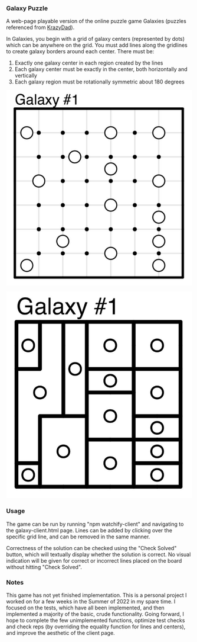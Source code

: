 ### Galaxy Puzzle

A web-page playable version of the online puzzle game Galaxies (puzzles referenced from [KrazyDad](https://krazydad.com/galaxies/)). 

In Galaxies, you begin with a grid of galaxy centers (represented by dots) which can be anywhere on the grid. You must add lines along the gridlines to create galaxy borders around each center. There must be:
1. Exactly one galaxy center in each region created by the lines
2. Each galaxy center must be exactly in the center, both horizontally and vertically
3. Each galaxy region must be rotationally symmetric about 180 degrees

![Empty Puzzle (example):](/img/galaxy_unsolved.JPG "Unsolved Galaxy Puzzle 1")

![Correctly Solved Puzzle (example):](/img/galaxy_solved.JPG "Solved Galaxy Puzzle 1")

### Usage

The game can be run by running "npm watchify-client" and navigating to the galaxy-client.html page. Lines can be added by clicking over the specific grid line, and can be removed in the same manner.

Correctness of the solution can be checked using the "Check Solved" button, which will textually display whether the solution is correct. No visual indication will be given for correct or incorrect lines placed on the board without hitting "Check Solved". 

### Notes

This game has not yet finished implementation. This is a personal project I worked on for a few weeks in the Summer of 2022 in my spare time. I focused on the tests, which have all been implemented, and then implemented a majority of the basic, crude functionality. Going forward, I hope to complete the few unimplemented functions, optimize test checks and check reps (by overriding the equality function for lines and centers), and improve the aesthetic of the client page. 
